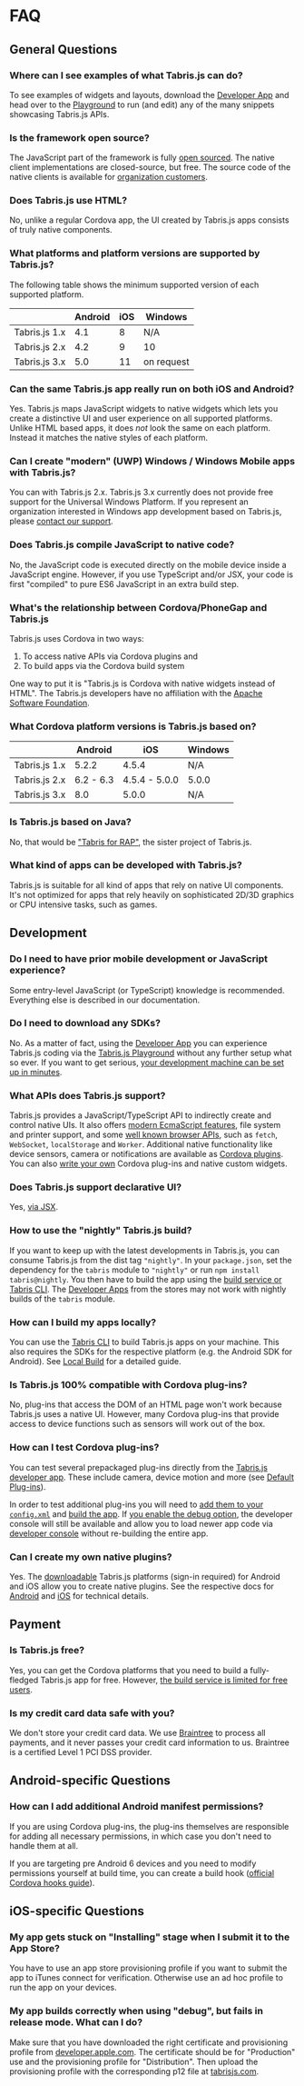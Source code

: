 ---
---
# FAQ

## General Questions

### Where can I see examples of what Tabris.js can do?

To see examples of widgets and layouts, download the [Developer App](developer-app.md) and head over to the [Playground](https://playground.tabris.com/) to run (and edit) any of the many snippets showcasing Tabris.js APIs.

### Is the framework open source?

The JavaScript part of the framework is fully [open sourced](https://github.com/eclipsesource/tabris-js).
The native client implementations are closed-source, but free.
The source code of the native clients is available for [organization customers](https://tabrisjs.com/pricing).

### Does Tabris.js use HTML?

No, unlike a regular Cordova app, the UI created by Tabris.js apps consists of truly native components.

### What platforms and platform versions are supported by Tabris.js?

The following table shows the minimum supported version of each supported platform.

|               | Android | iOS | Windows    |
|---------------|---------|-----|------------|
| Tabris.js 1.x | 4.1     | 8   | N/A        |
| Tabris.js 2.x | 4.2     | 9   | 10         |
| Tabris.js 3.x | 5.0     | 11  | on request |

### Can the same Tabris.js app really run on both iOS and Android?

Yes. Tabris.js maps JavaScript widgets to native widgets which lets you create a distinctive UI and user experience on all supported platforms. Unlike HTML based apps, it does *not* look the same on each platform. Instead it matches the native styles of each platform.

### Can I create "modern" (UWP) Windows / Windows Mobile apps with Tabris.js?

You can with Tabris.js 2.x. Tabris.js 3.x currently does not provide free support for the Universal Windows Platform. If you represent an organization interested in Windows app development based on Tabris.js, please [contact our support](https://tabris.com/contact/).

### Does Tabris.js compile JavaScript to native code?

No, the JavaScript code is executed directly on the mobile device inside a JavaScript engine. However, if you use TypeScript and/or JSX, your code is first "compiled" to pure ES6 JavaScript in an extra build step.

### What's the relationship between Cordova/PhoneGap and Tabris.js

Tabris.js uses Cordova in two ways:

  1. To access native APIs via Cordova plugins and
  2. To build apps via the Cordova build system

One way to put it is "Tabris.js is Cordova with native widgets instead of HTML". The Tabris.js developers have no affiliation with the [Apache Software Foundation](http://apache.org/).

### What Cordova platform versions is Tabris.js based on?

|               | Android   | iOS           | Windows |
|---------------|-----------|---------------|---------|
| Tabris.js 1.x | 5.2.2     | 4.5.4         | N/A     |
| Tabris.js 2.x | 6.2 - 6.3 | 4.5.4 - 5.0.0 | 5.0.0   |
| Tabris.js 3.x | 8.0       | 5.0.0         | N/A     |

### Is Tabris.js based on Java?

No, that would be ["Tabris for RAP"](https://eclipsesource.com/products/tabris), the sister project of Tabris.js.

### What kind of apps can be developed with Tabris.js?

Tabris.js is suitable for all kind of apps that rely on native UI components. It's not optimized for apps that rely heavily on sophisticated 2D/3D graphics or CPU intensive tasks, such as games.

## Development

### Do I need to have prior mobile development or JavaScript experience?

Some entry-level JavaScript (or TypeScript) knowledge is recommended. Everything else is described in our documentation.

### Do I need to download any SDKs?

No. As a matter of fact, using the [Developer App](developer-app.md) you can experience Tabris.js coding via the [Tabris.js Playground](https://playground.tabris.com/) without any further setup what so ever. If you want to get serious, [your development machine can be set up in minutes](../latest/getting-started.md).

### What APIs does Tabris.js support?

Tabris.js provides a JavaScript/TypeScript API to indirectly create and control native UIs. It also offers [modern EcmaScript features](../latest/runtime.md), file system and printer support, and some [well known browser APIs](../latest/w3c-api.md), such as `fetch`, `WebSocket`, `localStorage` and `Worker`. Additional native functionality like device sensors, camera or notifications are available as [Cordova plugins](../latest/cordova.md). You can also [write your own](../latest/custom-widgets.md) Cordova plug-ins and native custom widgets.

### Does Tabris.js support declarative UI?

Yes, [via JSX](../latest/JSX.md).

### How to use the "nightly" Tabris.js build?

If you want to keep up with the latest developments in Tabris.js, you can consume Tabris.js from the dist tag `"nightly"`. In your `package.json`, set the dependency for the `tabris` module to `"nightly"` or run `npm install tabris@nightly`. You then have to build the app using the [build service or Tabris CLI](../latest/build.md). The [Developer Apps](../latest/developer-app.md) from the stores may not work with nightly builds of the `tabris` module.

### How can I build my apps locally?

You can use the [Tabris CLI](https://www.npmjs.com/package/tabris-cli) to build Tabris.js apps on your machine.
This also requires the SDKs for the respective platform (e.g. the Android SDK for Android).
See [Local Build](../latest/build.md#local-build) for a detailed guide.

### Is Tabris.js 100% compatible with Cordova plug-ins?

No, plug-ins that access the DOM of an HTML page won't work because Tabris.js uses a native UI. However, many Cordova plug-ins that provide access to device functions such as sensors will work out of the box.

### How can I test Cordova plug-ins?

You can test several prepackaged plug-ins directly from the [Tabris.js developer app](../latest/developer-app.md).
These include camera, device motion and more (see [Default Plug-ins](../latest/cordova.md#cordova-plug-ins-support)).

In order to test additional plug-ins you will need to [add them to your `config.xml`](../latest/build.md#integrating-cordova-plugins) and [build the app](build.md). If [you enable the debug option](../latest/build.md#settings), the developer console will still be available and allow you to load newer app code via [developer console](../latest/developer-app.md#the-developer-console) without re-building the entire app.

### Can I create my own native plugins?

Yes. The [downloadable](https://tabrisjs.com/download) Tabris.js platforms (sign-in required) for Android and iOS allow you to create native plugins. See the respective docs for [Android](../latest/custom-widgets-android.md) and [iOS](../latest/custom-widgets-ios.md) for technical details.

## Payment

### Is Tabris.js free?

Yes, you can get the Cordova platforms that you need to build a fully-fledged Tabris.js app for free. However, [the build service is limited for free users](https://tabrisjs.com/pricing/).

### Is my credit card data safe with you?

We don't store your credit card data. We use [Braintree](https://www.braintreepayments.com/) to process all payments, and it never passes your credit card information to us. Braintree is a certified Level 1 PCI DSS provider.

## Android-specific Questions

### How can I add additional Android manifest permissions?

If you are using Cordova plug-ins, the plug-ins themselves are responsible for adding all necessary permissions, in which case you don't need to handle them at all.

If you are targeting pre Android 6 devices and you need to modify permissions yourself at build time, you can create a build hook ([official Cordova hooks guide](http://cordova.apache.org/docs/en/edge/guide_appdev_hooks_index.md.html)).

## iOS-specific Questions

### My app gets stuck on "Installing" stage when I submit it to the App Store?

You have to use an app store provisioning profile if you want to submit the app to iTunes connect for verification. Otherwise use an ad hoc profile to run the app on your devices.

### My app builds correctly when using "debug", but fails in release mode. What can I do?

Make sure that you have downloaded the right certificate and provisioning profile from [developer.apple.com](https://developer.apple.com). The certificate should be for "Production" use and the provisioning profile for "Distribution". Then upload the provisioning profile with the corresponding p12 file at [tabrisjs.com](https://tabrisjs.com).
